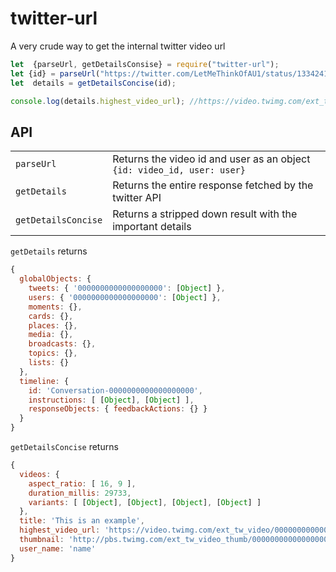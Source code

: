 
# twitter-url
A very crude way to get the internal twitter video url
```js
let  {parseUrl, getDetailsConsise} = require("twitter-url");
let {id} = parseUrl("https://twitter.com/LetMeThinkOfAU1/status/1334241608078790659");
let  details = getDetailsConcise(id);

console.log(details.highest_video_url); //https://video.twimg.com/ext_tw_video/1334241558246252544/pu/vid/1280x720/XnFplcd-MwKi4HFw.mp4?tag=10
```

## API

|       |  |
| ----------- | ----------- |
| `parseUrl`    | Returns the video id and user as an object<br>```{id: video_id, user: user}```       |
| `getDetails`| Returns the entire response fetched by the twitter API
| `getDetailsConcise` | Returns a stripped down result with the important details

`getDetails` returns 
```js
{
  globalObjects: {
    tweets: { '0000000000000000000': [Object] },
    users: { '0000000000000000000': [Object] },
    moments: {},
    cards: {},
    places: {},
    media: {},
    broadcasts: {},
    topics: {},
    lists: {}
  },
  timeline: {
    id: 'Conversation-0000000000000000000',
    instructions: [ [Object], [Object] ],
    responseObjects: { feedbackActions: {} }
  }
}
```

`getDetailsConcise` returns
```js
{
  videos: {
    aspect_ratio: [ 16, 9 ],
    duration_millis: 29733,
    variants: [ [Object], [Object], [Object], [Object] ]
  },
  title: 'This is an example',
  highest_video_url: 'https://video.twimg.com/ext_tw_video/0000000000000000000/pu/vid/1280x720/xxxxxxxxxxxxx.mp4?tag=10',
  thumbnail: 'http://pbs.twimg.com/ext_tw_video_thumb/0000000000000000000/pu/img/xxxxxxxxxxxxx.jpg',
  user_name: 'name'
}
```
